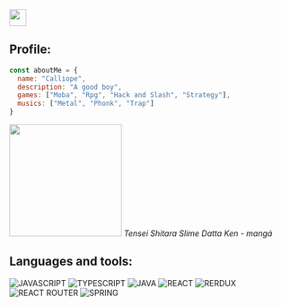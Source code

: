   <div>
   <a href="https://github.com/Lymky" >
    <img src="https://cdn-icons-png.flaticon.com/512/25/25231.png" width="30px"> 
   </a>
    <h2>Profile:</h2>

```js
const aboutMe = {
  name: "Calliope",
  description: "A good boy",
  games: ["Moba", "Rpg", "Hack and Slash", "Strategy"],
  musics: ["Metal", "Phonk", "Trap"]
}
```  

</div>
  <img src="https://i.pinimg.com/originals/f6/8c/12/f68c12e6fb7a1f6a42c702a6172ff81f.jpg" width="200px" />
  <em>Tensei Shitara Slime Datta Ken - mangá</em>
  <h2>Languages and tools:</h2>

![JAVASCRIPT](https://img.shields.io/badge/-JavaScript-0D1117?style=for-the-badge&logo=javascript&logoColor=yellow)
![TYPESCRIPT](https://img.shields.io/badge/-TypeScript-0D1117?style=for-the-badge&logo=typescript&logoColor=blue)
![JAVA](https://img.shields.io/badge/java-0D1117.svg?style=for-the-badge&logo=openjdk&logoColor=yellow)
![REACT](https://img.shields.io/badge/-React-0D1117?style=for-the-badge&logo=react&logoColor=61DAFB)
![RERDUX](https://img.shields.io/badge/-Redux-0D1117?style=for-the-badge&logo=redux&logoColor=purple)
![REACT ROUTER](https://img.shields.io/badge/-React_Router-0D1117?style=for-the-badge&logo=react-router&logoColor=orange)
![SPRING](https://img.shields.io/badge/Spring-0D1117.svg?style=for-the-badge&logo=Spring&logoColor=green)
</div>
